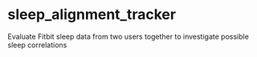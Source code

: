 # sleep_alignment_tracker
Evaluate Fitbit sleep data from two users together to investigate possible sleep correlations 
